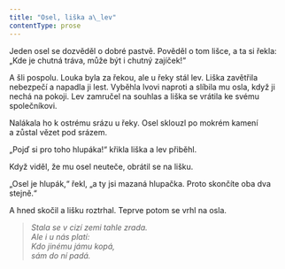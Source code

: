 ```yaml
---
title: "Osel, liška a\_lev"
contentType: prose
---
```


<section>

Jeden osel se dozvěděl o dobré pastvě. Pověděl o tom lišce, a ta si řekla: „Kde je chutná tráva, může být i chutný zajíček!“

A šli pospolu. Louka byla za řekou, ale u řeky stál lev. Liška zavětřila nebezpečí a napadla ji lest. Vyběhla lvovi naproti a slíbila mu osla, když ji nechá na pokoji. Lev zamručel na souhlas a liška se vrátila ke svému společníkovi.

Nalákala ho k ostrému srázu u řeky. Osel sklouzl po mokrém kamení a zůstal vězet pod srázem.

„Pojď si pro toho hlupáka!“ křikla liška a lev přiběhl.

Když viděl, že mu osel neuteče, obrátil se na lišku.

„Osel je hlupák,“ řekl, „a ty jsi mazaná hlupačka. Proto skončíte oba dva stejně.“

A hned skočil a lišku roztrhal. Teprve potom se vrhl na osla.

</section>

<section>

> _Stala se v cizí zemi tahle zrada.  
> Ale i u nás platí:  
> Kdo jinému jámu kopá,  
> sám do ní padá._

</section>

